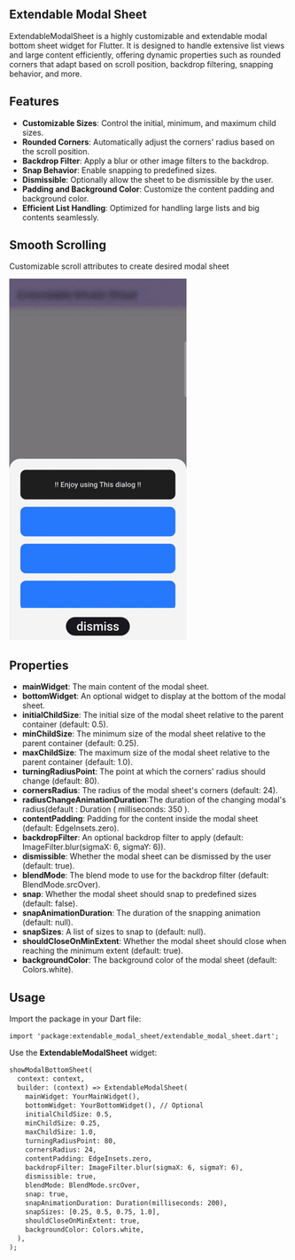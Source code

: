 ## Extendable Modal Sheet
ExtendableModalSheet is a highly customizable and extendable modal bottom sheet widget for Flutter. It is designed to handle extensive list views and large content efficiently, offering dynamic properties such as rounded corners that adapt based on scroll position, backdrop filtering, snapping behavior, and more.

## Features

- **Customizable Sizes**: Control the initial, minimum, and maximum child sizes.
- **Rounded Corners**: Automatically adjust the corners' radius based on the scroll position.
- **Backdrop Filter**: Apply a blur or other image filters to the backdrop.
- **Snap Behavior**: Enable snapping to predefined sizes.
- **Dismissible**: Optionally allow the sheet to be dismissible by the user.
- **Padding and Background Color**: Customize the content padding and background color.
- **Efficient List Handling**: Optimized for handling large lists and big contents seamlessly.

## Smooth Scrolling

Customizable scroll attributes to create desired modal sheet

![Experience smooth scrolling with ExtendableModalSheet](https://raw.githubusercontent.com/MohsenNiazmand/extendable_modal_sheet/main/doc/extendable_modal_sheet.gif)

## Properties

- **mainWidget**: The main content of the modal sheet.
- **bottomWidget**: An optional widget to display at the bottom of the modal sheet.
- **initialChildSize**: The initial size of the modal sheet relative to the parent container (default: 0.5).
- **minChildSize**: The minimum size of the modal sheet relative to the parent container (default: 0.25).
- **maxChildSize**: The maximum size of the modal sheet relative to the parent container (default: 1.0).
- **turningRadiusPoint**: The point at which the corners' radius should change (default: 80).
- **cornersRadius**: The radius of the modal sheet's corners (default: 24).
- **radiusChangeAnimationDuration**:The duration of the changing modal's radius(default : Duration ( milliseconds: 350 ).
- **contentPadding**: Padding for the content inside the modal sheet (default: EdgeInsets.zero).
- **backdropFilter**: An optional backdrop filter to apply (default: ImageFilter.blur(sigmaX: 6, sigmaY: 6)).
- **dismissible**: Whether the modal sheet can be dismissed by the user (default: true).
- **blendMode**: The blend mode to use for the backdrop filter (default: BlendMode.srcOver).
- **snap**: Whether the modal sheet should snap to predefined sizes (default: false).
- **snapAnimationDuration**: The duration of the snapping animation (default: null).
- **snapSizes**: A list of sizes to snap to (default: null).
- **shouldCloseOnMinExtent**: Whether the modal sheet should close when reaching the minimum extent (default: true).
- **backgroundColor**: The background color of the modal sheet (default: Colors.white).


## Usage
Import the package in your Dart file:
```
import 'package:extendable_modal_sheet/extendable_modal_sheet.dart';
```
Use the **ExtendableModalSheet** widget:



```
showModalBottomSheet(
  context: context,
  builder: (context) => ExtendableModalSheet(
    mainWidget: YourMainWidget(),
    bottomWidget: YourBottomWidget(), // Optional
    initialChildSize: 0.5,
    minChildSize: 0.25,
    maxChildSize: 1.0,
    turningRadiusPoint: 80,
    cornersRadius: 24,
    contentPadding: EdgeInsets.zero,
    backdropFilter: ImageFilter.blur(sigmaX: 6, sigmaY: 6),
    dismissible: true,
    blendMode: BlendMode.srcOver,
    snap: true,
    snapAnimationDuration: Duration(milliseconds: 200),
    snapSizes: [0.25, 0.5, 0.75, 1.0],
    shouldCloseOnMinExtent: true,
    backgroundColor: Colors.white,
  ),
);
```
